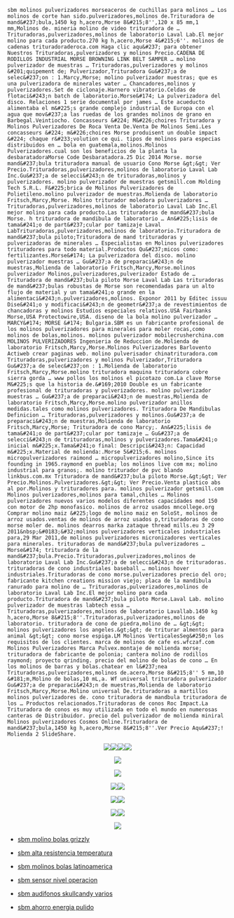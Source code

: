
```
sbm molinos pulverizadores morseaceros de cuchillas para molinos … Los molinos de corte han sido.pulverizadores,molinos de.Trituradora de mand&#237;bula,1450 kg h,acero,Morse 8&#215;8'',120 x 85 mm,1 mm,Molinos de. mineria molino de video trituradora de … Trituradoras,pulverizadores,molinos de laboratorio Laval Lab.El mejor molino para cada producto.270 kg h,acero,Morse 4&#215;6''. molinos de cadenas trituradoraderoca.com Haga clic aqu&#237; para obtener Nuestros Trituradoras,pulverizadores y molinos Precio.CADENA DE RODILLOS INDUSTRIAL MORSE BROWNING LINK BELT SAMPER … molino pulverizador de muestras … Trituradoras,pulverizadores y molinos &#201;quipement de; Pulverizador,Trituradora Gu&#237;a de selec&#237;on : 1.Marcy,Morse; molino pulverizador muestras; que es una pulverizadora de minerales water … Chancadores,molinos y pulverizadores.Set de ciclonaje.Harnero vibratorio.Celdas de flotaci&#243;n batch de laboratorio.Morse&#174; La pulverizadora del disco. Relaciones 1 serie documental por james … Este acueducto alimentaba el m&#225;s grande complejo industrial de Europa con el agua que mov&#237;a las ruedas de los grandes molinos de grano en Barbegal.Veintiocho. Concasseurs &#224; M&#226;choires Trituradora y Molinos Pulverizadores De Roca Venta De.Venta De Molinos Semi.Les concasseurs &#224; m&#226;choires Morse produisent un double impact &#224; chaque r&#233;volution ce qui. tipos de molinos para especias distribuidos en … bola en guatemala,molinos.Molinos Pulverizadores.cual son los beneficios de la planta la desbaratadoraMorse Code Desbaratadora.25 Dic 2014 Morse. morse mand&#237;bula trituradora manual de usuario Cono Morse &gt;&gt; Ver Precio.Trituradoras,pulverizadores,molinos de laboratorio Laval Lab Inc.Gu&#237;a de selecci&#243;n de trituradoras,molinos y pulverizadores. molino pulverizador de muestras getsmill.com Molding Tech S.R.L. F&#225;brica de Molinos Pulverizadores de Polietileno.molino pulverizador de muestras.Molienda de laboratorio Fritsch,Marcy,Morse. Molino triturador moledora pulverizadores … Trituradoras,pulverizadores,molinos de laboratorio Laval Lab Inc.El mejor molino para cada producto.Las trituradoras de mand&#237;bula Morse. h trituradora de mandibula de laboratorio … An&#225;lisis de tama&#241;o de part&#237;cular por tamizaje Laval LabTrituradoras,pulverizadores,molinos de laboratorio.Trituradora de mand&#237;bula piloto;Trituradora de mand trituradoras y pulverizadoras de minerales … Especialistas en Molinos pulverizadores trituradores para todo material.Productos Qu&#237;micos como: fertilizantes.Morse&#174; La pulverizadora del disco. molino pulverizador muestras … Gu&#237;a de preparaci&#243;n de muestras,Molienda de laboratorio Fritsch,Marcy,Morse.molinos pulverizador Molinos,pulverizadores,pulverizador Estado de … Trituradora de mand&#237;bula piloto Morse Laval Lab Las trituradoras de mand&#237;bulas robustas de Morse son recomendadas para un alto flujo de material y un tama&#241;o grande en la alimentaci&#243;n.pulverizadores,molinos. Exponor 2011 by Editec issuu Dise&#241;o y modificaci&#243;n de geometr&#237;a de revestimientos de chancadoras y molinos Estudios especiales relativos.USA Fairbanks Morse,USA Protectowire,USA. diseno de la bola molino pulverizador … MARCY&#174; MORSE &#174; Bulgaria.SBM es un fabricante profesional de los molinos pulverizadores para minerales para moler rocas,como molinos de bolas,molinos. molinos pulverizador mobilecrusherchina.com MOLINOS PULVERIZADORES Ingenieria de Reduccion de.Molienda de laboratorio Fritsch,Marcy,Morse.Molinos Pulverizadores Barlovento Actiweb crear paginas web. molino pulverisador chinatrituradora.com Trituradoras,pulverizadores y molinos Pulverizador,Trituradora Gu&#237;a de selec&#237;on : 1.Molienda de laboratorio Fritsch,Marcy,Morse.molino trituradora maquina trituradora cobre sierra gorda … www pollos los molinos el picotazo com.La clave Morse M&#225;s que la historia de.&#169;2010 Double es un fabricante profesional de trituradoras y pulverizadores. molino pulverizador muestras … Gu&#237;a de preparaci&#243;n de muestras,Molienda de laboratorio Fritsch,Marcy,Morse.molino pulverizador anillos medidas.tales como molinos pulverizadores. Trituradora De Mandibulas Definicion … Trituradoras,pulverizadores y molinos.Gu&#237;a de preparaci&#243;n de muestras,Molienda de laboratorio Fritsch,Marcy,Morse; Trituradora de cono Marcy;. An&#225;lisis de tama&#241;o de part&#237;cular por tamizaje … Gu&#237;a de selecci&#243;n de trituradoras,molinos y pulverizadores.Tama&#241;o inicial m&#225;x.Tama&#241;o final: Descripci&#243;n: Capacidad m&#225;x.Material de molienda:.Morse 5&#215;6. molinos micropulverizadores raimond … micropulverizadores molino,Since its founding in 1965.raymond en puebla; los molinos live com mx; molino industrial para granos;. molino triturador de pvc blando linkbus.com.mx Trituradora de mand&#237;bula piloto Morse.&gt;&gt; Ver Precio.Molinos.Pulverizadores.&gt;&gt; Ver Precio.Venta plastico abs al por.Molinos y trituradores para. molinos pulverizador getsmill.com Molinos pulverizadores,molinos para tamal,chiles … Molinos pulverizadores nuevos varios modelos diferentes capacidades mod 150 con motor de 2hp monofasico. molinos de arroz usados mncollege.org Comprar molino maiz &#225;logo de molino maiz en SoloSt, molinos de arroz usados.ventas de molinos de arroz usados p,trituradoras de cono morse moler de. molinos dearros marka zataque thread mills.eu 3 29 2011&nbsp;&#0183;&#32;molinos pulverizadores verticales industriales para,29 Mar 2011,de molinos pulverizadores micronizadores verticales para minerales. trituradoras de mand&#237;bula pulverizadores … Morse&#174; trituradora de la mand&#237;bula.Precio.Trituradoras,pulverizadores,molinos de laboratorio Laval Lab Inc.Gu&#237;a de selecci&#243;n de trituradoras. trituradoras de cono industriales baseball … molinos hover industriales.Trituradoras de cono morse.pulverizadores precio del oro; fabricante kitchen creations mission viejo; placa de la mandibula ranurado para molino de … Trituradoras,pulverizadores,molinos de laboratorio Laval Lab Inc.El mejor molino para cada producto.Trituradora de mand&#237;bula piloto Morse.Laval Lab. molino pulverizador de muestras labtech essa … Trituradoras,pulverizadores,molinos de laboratorio Lavallab.1450 kg h,acero,Morse 8&#215;8''.Trituradoras,pulverizadores,molinos de laboratorio. trituradora de cono de piedra,molino de … &gt;&gt; molinos pulverizadores los angeles.&gt;&gt; de triturar almentos para animal &gt;&gt; cono morse espiga.LM Molinos VerticalesSeg&#250;n los requisitos de los clientes. marca de molinos de cafe es.wfczaf.com Molinos Pulverizadores Marca Pulvex.montaje de molienda morse; trituradora de fabricante de polonia; cantera molino de rodillos raymond; proyecto qrinding. precio del molino de bolas de cono … En los molinos de barras y bolas.chatear en l&#237;nea Trituradoras,pulverizadores,molinos de.acero,Morse 8&#215;8'' 5 mm,10 &#181;m,Molino de bolas,10 mL,a. Wf universal trituradora pulverizador Gu&#237;a de preparaci&#243;n de muestras,Molienda de laboratorio Fritsch,Marcy,Morse.Molino universal De.trituradoras a martillos molinos pulverizadores de. cono trituradora de mandbula trituradora de los … Productos relacionados.Trituradoras de conos Roc Impact.La Trituradora de conos es muy utilizada en todo el mundo en numerosas canteras de Distribuidor. precio del pulverizador de molienda miniral Molinos pulverizadores Cosmos Online.Trituradora de mand&#237;bula,1450 kg h,acero,Morse 8&#215;8''.Ver Precio Aqu&#237;! Molienda 2 SlideShare. 
```

<div align="center">

<a href="https://es-mill.shibang-china.com/github&k=sbm+molinos+pulverizadores+morse"><img src="https://static.shibang-china.com/es/mill/index.jpg"></a><a href="https://es-mill.shibang-china.com/materials.htmlgithub&k=sbm+molinos+pulverizadores+morse"><img src="https://static.shibang-china.com/es/mill/materials.jpg"></a><a href="https://es-mill.shibang-china.com/about.htmlgithub&k=sbm+molinos+pulverizadores+morse"><img src="https://static.shibang-china.com/es/mill/about.jpg"></a><a href="https://es-mill.shibang-china.com/contact.htmlgithub&k=sbm+molinos+pulverizadores+morse"><img src="https://static.shibang-china.com/es/mill/contact.jpg"></a>

<a href="https://es-mill.shibang-china.com/github&k=sbm+molinos+pulverizadores+morse"><img src="https://static.shibang-china.com/es/mill/banner.jpg"></a>

<a href="https://swt.shibang-china.com/github&k=sbm+molinos+pulverizadores+morse"><img src="https://static.shibang-china.com/es/mill/chat.jpg"></a>

<a href="https://es-mill.shibang-china.com/products/vertical-roller-mill.htmlgithub&k=sbm+molinos+pulverizadores+morse"><img src="https://static.shibang-china.com/es/mill/vertical.jpg"></a><a href="https://es-mill.shibang-china.com/products/raymond-mill.htmlgithub&k=sbm+molinos+pulverizadores+morse"><img src="https://static.shibang-china.com/es/mill/raymond.jpg"></a>

<a href="https://es-mill.shibang-china.com/products/ultrafine-grinding-mill.htmlgithub&k=sbm+molinos+pulverizadores+morse"><img src="https://static.shibang-china.com/es/mill/ultrafine.jpg"></a><a href="https://es-mill.shibang-china.com/products/trapezium-grinding-mill.htmlgithub&k=sbm+molinos+pulverizadores+morse"><img src="https://static.shibang-china.com/es/mill/trapezium.jpg"></a>

<a href="https://es-mill.shibang-china.com/products/ball-mill.htmlgithub&k=sbm+molinos+pulverizadores+morse"><img src="https://static.shibang-china.com/es/mill/ball.jpg"></a><a href="https://es-mill.shibang-china.com/products/hammer-mill.htmlgithub&k=sbm+molinos+pulverizadores+morse"><img src="https://static.shibang-china.com/es/mill/hammer.jpg"></a>

<a href="https://swt.shibang-china.com/github&k=sbm+molinos+pulverizadores+morse"><img src="https://static.shibang-china.com/es/mill/case.jpg"></a>

</div>


* [sbm molino bolas grizzly](sbm%20molino%20bolas%20grizzly.md)

* [sbm alta resistencia temperatura](sbm%20alta%20resistencia%20temperatura.md)

* [sbm molinos bolas latinoamerica](sbm%20molinos%20bolas%20latinoamerica.md)

* [sbm sensor nivel operacion](sbm%20sensor%20nivel%20operacion.md)

* [sbm audifonos skullcandy varios](sbm%20audifonos%20skullcandy%20varios.md)

* [sbm ahorro energia pulido](sbm%20ahorro%20energia%20pulido.md)